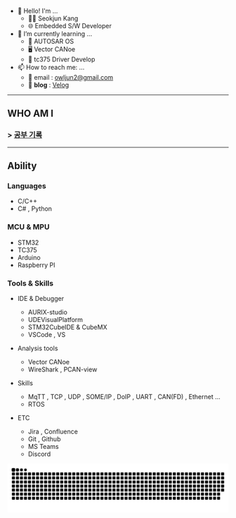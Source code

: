 <!--
**How many duck? 🦆🐤🐣!!**
**Owl-jun/Owl-jun** is a ✨ _special_ ✨ repository because its `README.md` (this file) appears on your GitHub profile.

Here are some ideas to get you started:

- 🔭 I’m currently working on ...
- 
- 👯 I’m looking to collaborate on ...
- 🤔 I’m looking for help with ...
- 💬 Ask me about ...
- 📫 How to reach me: ...
- 😄 Pronouns: ...
- ⚡ Fun fact: ...


    
<a href="https://www.gitanimals.org/en_US?utm_medium=image&utm_source=Owl-jun&utm_content=farm">
<img
  src="https://render.gitanimals.org/farms/Owl-jun"
  width="600"
  height="300"
/>
</a>

-->
<!-- ## [성쌤의 채점버튼](https://github.com/Owl-jun/iot-webapp-2025) -->

- 👋 Hello! I'm ...
  - 🧑‍💻 Seokjun Kang
  - 🌐 Embedded S/W Developer
- 🌱 I’m currently learning ...
  - 🧱 AUTOSAR OS
  - 🖥️ Vector CANoe
  - 👯 tc375 Driver Develop
- 📫 How to reach me: ...
  - 📧 email : owljun2@gmail.com
  - 📘 **blog** : [Velog](https://velog.io/@owljun/posts)

---
## WHO AM I

### > [공부 기록](https://github.com/Owl-jun/Computer-is-science)

---

## Ability

### Languages
- C/C++
- C# , Python

### MCU & MPU
- STM32
- TC375
- Arduino
- Raspberry PI

### Tools & Skills
- IDE & Debugger
    - AURIX-studio
    - UDEVisualPlatform
    - STM32CubeIDE & CubeMX
    - VSCode , VS
      
- Analysis tools
    - Vector CANoe
    - WireShark , PCAN-view
      
- Skills
    - MqTT , TCP , UDP , SOME/IP , DoIP , UART , CAN(FD) , Ethernet ...
    - RTOS

- ETC
    - Jira , Confluence
    - Git , Github
    - MS Teams
    - Discord

![snake gif](https://github.com/Owl-jun/Owl-jun/blob/output/github-snake.svg)
<!-- ![Snake animation](https://Owl-jun.github.io/my-snake-animation/snake.svg) -->

